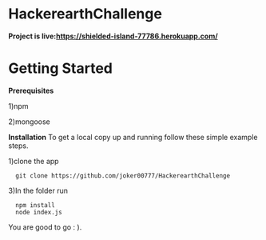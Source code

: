 # HackerearthChallenge 

**Project is live:https://shielded-island-77786.herokuapp.com/**


# Getting Started

**Prerequisites**

1)npm

2)mongoose

**Installation**
To get a local copy up and running follow these simple example steps.

1)clone the app
```
  git clone https://github.com/joker00777/HackerearthChallenge
```
3)In the folder run
```
  npm install
  node index.js
```
You are good to go : ).

